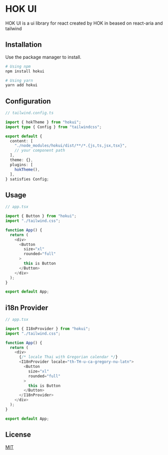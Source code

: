 # HOK UI

HOK UI is a ui library for react created by HOK in beased on react-aria and tailwind

## Installation

Use the package manager to install.

```bash
# Using npm
npm install hokui

# Using yarn
yarn add hokui
```

## Configuration

```ts
// tailwind.config.ts

import { hokTheme } from "hokui";
import type { Config } from "tailwindcss";

export default {
  content: [
    "./node_modules/hokui/dist/**/*.{js,ts,jsx,tsx}",
    // your component path
  ],
  theme: {},
  plugins: [
    hokTheme(),
  ],
} satisfies Config;

```

## Usage

```ts
// app.tsx

import { Button } from "hokui";
import "./tailwind.css";

function App() {
  return (
    <div>
      <Button
        size="xl"
        rounded="full"
      >
        this is Button
      </Button>
    </div>
  );
}

export default App;
```

## i18n Provider

```ts
// app.tsx

import { I18nProvider } from "hokui";
import "./tailwind.css";

function App() {
  return (
    <div>
      {/* locale Thai with Gregorian calendar */}
      <I18nProvider locale="th-TH-u-ca-gregory-nu-latn">
        <Button
          size="xl"
          rounded="full"
        >
          this is Button
        </Button>
      </I18nProvider>
    </div>
  );
}

export default App;
```

## License

[MIT](https://choosealicense.com/licenses/mit/)
